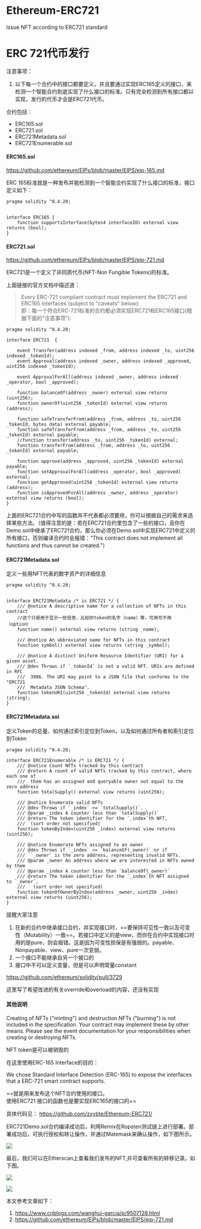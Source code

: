 # Ethereum-ERC721
Issue NFT according to ERC721 standard

# ERC 721代币发行
注意事项：
1. 以下每一个合约中的接口都要定义，并且要通过实现ERC165定义的接口，来检测一个智能合约到底实现了什么接口的标准。只有完全检测到所有接口都以实现，发行的代币才会是ERC721代币。

合约包括：
* ERC165.sol
* ERC721.sol
* ERC721Metadata.sol
* ERC721Enumerable.sol


#### ERC165.sol

https://github.com/ethereum/EIPs/blob/master/EIPS/eip-165.md

ERC 165标准就是一种发布并能检测到一个智能合约实现了什么接口的标准，接口定义如下：
```
pragma solidity ^0.4.20;


interface ERC165 {
    function supportsInterface(bytes4 interfaceID) external view returns (bool);
}
```


#### ERC721.sol
https://github.com/ethereum/EIPs/blob/master/EIPS/eip-721.md

ERC721是一个定义了非同质代币(NFT-Non Fungible Tokens)的标准。

上面链接的官方文档中描述道：
> Every ERC-721 compliant contract must implement the ERC721 and ERC165 interfaces (subject to "caveats" below):  \
> 即：每一个符合ERC-721标准的合约都必须实现ERC721和ERC165接口(根据下面的“注意事项”):

```
pragma solidity ^0.4.20;

interface ERC721  {

    event Transfer(address indexed _from, address indexed _to, uint256 indexed _tokenId);
    event Approval(address indexed _owner, address indexed _approved, uint256 indexed _tokenId);
   
    event ApprovalForAll(address indexed _owner, address indexed _operator, bool _approved);

    function balanceOf(address _owner) external view returns (uint256);
    function ownerOf(uint256 _tokenId) external view returns (address);
    
    function safeTransferFrom(address _from, address _to, uint256 _tokenId, bytes data) external payable;
    function safeTransferFrom(address _from, address _to, uint256 _tokenId) external payable;
    //function transfer(address _to, uint256 _tokenId) external;
    function transferFrom(address _from, address _to, uint256 _tokenId) external payable;
    
    function approve(address _approved, uint256 _tokenId) external payable;
    function setApprovalForAll(address _operator, bool _approved) external;
    function getApproved(uint256 _tokenId) external view returns (address);
    function isApprovedForAll(address _owner, address _operator) external view returns (bool);
}
```
上面的ERC721合约中写的函数并不代表都必须要用，你可以根据自己的需求来选择某些方法。（值得注意的是：若在ERC721合约里包含了一些的接口，且你在Demo.sol中继承了ERC721合约，那么你必须在Demo.sol中实现ERC721中定义的所有接口，否则编译合约时会报错：“This contract does not implement all functions and thus cannot be created.”）

#### ERC721Metadata.sol
定义一些用NFT代表的数字资产的详细信息

```
pragma solidity ^0.4.20;


interface ERC721Metadata /* is ERC721 */ {
    /// @notice A descriptive name for a collection of NFTs in this contract
    //这个只是用于显示一些信息，比如你token的名字（name）等，可用可不用（option）
    function name() external view returns (string _name);

    /// @notice An abbreviated name for NFTs in this contract
    function symbol() external view returns (string _symbol);

    /// @notice A distinct Uniform Resource Identifier (URI) for a given asset.
    /// @dev Throws if `_tokenId` is not a valid NFT. URIs are defined in RFC
    ///  3986. The URI may point to a JSON file that conforms to the "ERC721
    ///  Metadata JSON Schema".
    function tokenURI(uint256 _tokenId) external view returns (string);
}
```

#### ERC721Metadata.sol
定义Token的总量、如何通过索引定位到Token，以及如何通过所有者和索引定位到Token


```
pragma solidity ^0.4.20;

interface ERC721Enumerable /* is ERC721 */ {
    /// @notice Count NFTs tracked by this contract
    /// @return A count of valid NFTs tracked by this contract, where each one of
    ///  them has an assigned and queryable owner not equal to the zero address
    function totalSupply() external view returns (uint256);

    /// @notice Enumerate valid NFTs
    /// @dev Throws if `_index` >= `totalSupply()`.
    /// @param _index A counter less than `totalSupply()`
    /// @return The token identifier for the `_index`th NFT,
    ///  (sort order not specified)
    function tokenByIndex(uint256 _index) external view returns (uint256);

    /// @notice Enumerate NFTs assigned to an owner
    /// @dev Throws if `_index` >= `balanceOf(_owner)` or if
    ///  `_owner` is the zero address, representing invalid NFTs.
    /// @param _owner An address where we are interested in NFTs owned by them
    /// @param _index A counter less than `balanceOf(_owner)`
    /// @return The token identifier for the `_index`th NFT assigned to `_owner`,
    ///   (sort order not specified)
    function tokenOfOwnerByIndex(address _owner, uint256 _index) external view returns (uint256);
}
```
提醒大家注意
1. 在新的合约中继承接口合约，并实现接口时，==要保持可见性一致以及可变性（Mutability）一致==。若接口中定义的是view，而你在合约中实现接口时用的是pure，则会报错。这是因为可变性担保是有强弱的。payable、Nonpayable、view、pure一次变弱。
2. 一个接口不能继承自另一个接口的
3. 接口中不可以定义变量，但是可以声明常量constant

https://github.com/ethereum/solidity/pull/3729

这里写了希望改进的有关override和overload的内容，还没有实现


#### 其他说明
Creating of NFTs ("minting") and destruction NFTs ("burning") is not included in the specification. Your contract may implement these by other means. Please see the event documentation for your responsibilities when creating or destroying NFTs.

NFT token是可以被销毁的

 

在这里使用ERC-165 Interface的目的：

We chose Standard Interface Detection (ERC-165) to expose the interfaces that a ERC-721 smart contract supports.

==就是用来发布这个NFT合约使用的接口。\
使用ERC721 接口的函数也是要实现ERC165的接口的==

具体代码见：
https://github.com/zxybte/Ethereum-ERC721/


ERC721Demo.sol合约编译成功后，利用Remix在Ropsten测试链上进行部署。部署成功后，可执行授权和转让操作，并通过Matemask来确认操作，如下图所示。

![](./metamask.png)


最后，我们可以在Etherscan上查看我们发布的NFT,并可查看所有的转移记录。如下图。

![](./etherscan_1.png)

![](./etherscan_2.png)




本文参考文章如下：
1. https://www.cnblogs.com/wanghui-garcia/p/9507128.html
2. https://github.com/ethereum/EIPs/blob/master/EIPS/eip-721.md
